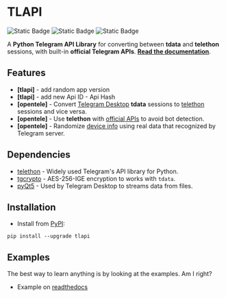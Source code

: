 # TLAPI

![Static Badge](https://img.shields.io/badge/fork-opentele-blue)
![Static Badge](https://img.shields.io/badge/customize-HashemDalijeh-red)
![Static Badge](https://img.shields.io/badge/version-0.0.1-yellow)

A **Python Telegram API Library** for converting between **tdata** and **telethon** sessions, with built-in **official Telegram APIs**. [**Read the documentation**](https://opentele.readthedocs.io/en/latest/documentation/telegram-desktop/tdesktop/).

## Features
- **[tlapi]** - add random app version
- **[tlapi]** - add new Api ID - Api Hash
- **[opentele]** - Convert [Telegram Desktop](https://github.com/telegramdesktop/tdesktop) **tdata** sessions to [telethon](https://github.com/LonamiWebs/Telethon) sessions and vice versa.
- **[opentele]** - Use **telethon** with [official APIs](#authorization) to avoid bot detection.
- **[opentele]** - Randomize [device info](https://opentele.readthedocs.io/en/latest/documentation/authorization/api/#generate) using real data that recognized by Telegram server.

## Dependencies

- [telethon](https://github.com/LonamiWebs/Telethon) - Widely used Telegram's API library for Python.
- [tgcrypto](https://github.com/pyrogram/tgcrypto) - AES-256-IGE encryption to works with `tdata`.
- [pyQt5](https://www.riverbankcomputing.com/software/pyqt/) - Used by Telegram Desktop to streams data from files.

## Installation
- Install from [PyPI](https://pypi.org/project/tlapi/):
```pip title="pip"
pip install --upgrade tlapi
```

## Examples
The best way to learn anything is by looking at the examples. Am I right?

- Example on [readthedocs](https://opentele.readthedocs.io/en/latest/examples/)

